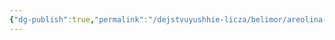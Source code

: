 ```yaml
---
{"dg-publish":true,"permalink":"/dejstvuyushhie-licza/belimor/areolina-blejs/","dgPassFrontmatter":true}
---
```


